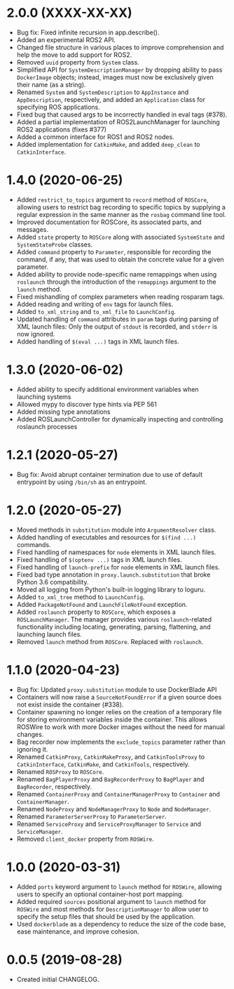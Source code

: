 # 2.0.0 (XXXX-XX-XX)

* Bug fix: Fixed infinite recursion in app.describe().
* Added an experimental ROS2 API.
* Changed file structure in various places to improve comprehension and help
  the move to add support for ROS2.
* Removed `uuid` property from `System` class.
* Simplified API for `SystemDescriptionManager` by dropping ability to pass
  `DockerImage` objects; instead, images must now be exclusively given their
  name (as a string).
* Renamed `System` and `SystemDescription` to `AppInstance` and
  `AppDescription`, respectively, and added an `Application` class for
  specifying ROS applications.
* Fixed bug that caused args to be incorrectly handled in eval tags (#378).
* Added a partial implementation of ROS2LaunchManager for launching ROS2 
  applications (fixes #377)
* Added a common interface for ROS1 and ROS2 nodes.
* Added implementation for `CatkinMake`, and added `deep_clean` to
  `CatkinInterface`.

# 1.4.0 (2020-06-25)

* Added `restrict_to_topics` argument to `record` method of `ROSCore`, allowing
  users to restrict bag recording to specific topics by supplying a regular
  expression in the same manner as the `rosbag` command line tool.
* Improved documentation for ROSCore, its associated parts, and messages.
* Added `state` property to `ROSCore` along with associated
  `SystemState` and `SystemStateProbe` classes.
* Added `command` property to `Parameter`, responsible for recording the
  command, if any, that was used to obtain the concrete value for a given
  parameter.
* Added ability to provide node-specific name remappings when using `roslaunch`
  through the introduction of the `remappings` argument to the `launch`
  method.
* Fixed mishandling of complex parameters when reading rosparam tags.
* Added reading and writing of `env` tags for launch files.
* Added `to_xml_string` and `to_xml_file` to `LaunchConfig`.
* Updated handling of `command` attributes in `param` tags during parsing
  of XML launch files: Only the output of `stdout` is recorded, and `stderr`
  is now ignored.
* Added handling of `$(eval ...)` tags in XML launch files.


# 1.3.0 (2020-06-02)

* Added ability to specify additional environment variables when launching
  systems
* Allowed mypy to discover type hints via PEP 561
* Added missing type annotations
* Added ROSLaunchController for dynamically inspecting and controlling
  roslaunch processes


# 1.2.1 (2020-05-27)

* Bug fix: Avoid abrupt container termination due to use of default
  entrypoint by using `/bin/sh` as an entrypoint.


# 1.2.0 (2020-05-27)

* Moved methods in `substitution` module into `ArgumentResolver` class.
* Added handling of executables and resources for `$(find ...)` commands.
* Fixed handling of namespaces for `node` elements in XML launch files.
* Fixed handling of `$(optenv ...)` tags in XML launch files.
* Fixed handling of `launch-prefix` for `node` elements in XML launch files.
* Fixed bad type annotation in `proxy.launch.substitution` that broke Python
  3.6 compatibility.
* Moved all logging from Python's built-in logging library to loguru.
* Added `to_xml_tree` method to `LaunchConfig`.
* Added `PackageNotFound` and `LaunchFileNotFound` exception.
* Added `roslaunch` property to `ROSCore`, which exposes a `ROSLaunchManager`.
  The manager provides various `roslaunch`-related functionality including
  locating, generating, parsing, flattening, and launching launch files.
* Removed `launch` method from `ROSCore`. Replaced with `roslaunch`.


# 1.1.0 (2020-04-23)

* Bug fix: Updated `proxy.substitution` module to use DockerBlade API
* Containers will now raise a `SourceNotFoundError` if a given source does
  not exist inside the container (#338).
* Container spawning no longer relies on the creation of a temporary file
  for storing environment variables inside the container. This allows
  ROSWire to work with more Docker images without the need for manual
  changes.
* Bag recorder now implements the `exclude_topics` parameter rather than
  ignoring it.
* Renamed `CatkinProxy`, `CatkinMakeProxy`, and `CatkinToolsProxy` to
  `CatkinInterface`, `CatkinMake`, and `CatkinTools`, respectively.
* Renamed `ROSProxy` to `ROSCore`.
* Renamed `BagPlayerProxy` and `BagRecorderProxy` to `BagPlayer` and
  `BagRecorder`, respectively.
* Renamed `ContainerProxy` and `ContainerManagerProxy` to `Container` and
  `ContainerManager`.
* Renamed `NodeProxy` and `NodeManagerProxy` to `Node` and `NodeManager`.
* Renamed `ParameterServerProxy` to `ParameterServer`.
* Renamed `ServiceProxy` and `ServiceProxyManager` to `Service` and
  `ServiceManager`.
* Removed `client_docker` property from `ROSWire`.


# 1.0.0 (2020-03-31)

* Added `ports` keyword argument to `launch` method for `ROSWire`, allowing
  users to specify an optional container-host port mapping.
* Added required `sources` positional argument to `launch` method for `ROSWire`
  and most methods for `DescriptionManager` to allow user to specify the setup
  files that should be used by the application.
* Used `dockerblade` as a dependency to reduce the size of the code base,
  ease maintenance, and improve cohesion.


# 0.0.5 (2019-08-28)

* Created initial CHANGELOG.
